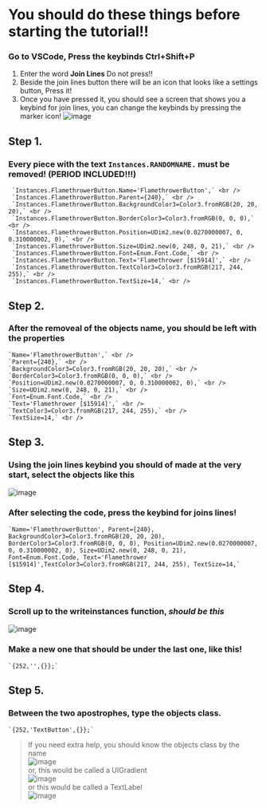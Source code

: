 # You should do these things before starting the tutorial!!
### Go to VSCode, Press the keybinds **Ctrl+Shift+P** <br />
  1. Enter the word **Join Lines** Do not press!! <br />
  2. Beside the join lines button there will be an icon that looks like a settings button, Press it! <br />
  3. Once you have pressed it, you should see a screen that shows you a keybind for join lines, you can change the keybinds by pressing the marker icon! ![image](https://github.com/hellokittysouljia/P/assets/161272465/56c5c50a-72ee-4536-b509-d41f0aef5836) <br />

## Step 1.
  ### Every piece with the text `Instances.RANDOMNAME.` must be removed! (PERIOD INCLUDED!!!)
     `Instances.FlamethrowerButton.Name='FlamethrowerButton',` <br />
     `Instances.FlamethrowerButton.Parent={240},` <br />
     `Instances.FlamethrowerButton.BackgroundColor3=Color3.fromRGB(20, 20, 20),` <br />
     `Instances.FlamethrowerButton.BorderColor3=Color3.fromRGB(0, 0, 0),` <br />
     `Instances.FlamethrowerButton.Position=UDim2.new(0.0270000007, 0, 0.310000002, 0),` <br />
     `Instances.FlamethrowerButton.Size=UDim2.new(0, 248, 0, 21),` <br />
     `Instances.FlamethrowerButton.Font=Enum.Font.Code,` <br />
     `Instances.FlamethrowerButton.Text='Flamethrower [$15914]',` <br />
     `Instances.FlamethrowerButton.TextColor3=Color3.fromRGB(217, 244, 255),` <br />
     `Instances.FlamethrowerButton.TextSize=14,` <br />
## Step 2.
  ### After the removeal of the objects name, you should be left with the properties
    `Name='FlamethrowerButton',` <br />
    `Parent={240},` <br />
    `BackgroundColor3=Color3.fromRGB(20, 20, 20),` <br />
    `BorderColor3=Color3.fromRGB(0, 0, 0),` <br />
    `Position=UDim2.new(0.0270000007, 0, 0.310000002, 0),` <br />
    `Size=UDim2.new(0, 248, 0, 21),` <br />
    `Font=Enum.Font.Code,` <br />
    `Text='Flamethrower [$15914]',` <br />
    `TextColor3=Color3.fromRGB(217, 244, 255),` <br />
    `TextSize=14,` <br />
## Step 3.
  ### Using the join lines keybind you should of made at the very start, select the objects like this <br />
  ![image](https://github.com/hellokittysouljia/P/assets/161272465/61aa5868-7f95-47eb-8e05-d04411fd8977) <br />
  ### After selecting the code, press the keybind for joins lines! <br />
    `Name='FlamethrowerButton', Parent={240}, BackgroundColor3=Color3.fromRGB(20, 20, 20), BorderColor3=Color3.fromRGB(0, 0, 0), Position=UDim2.new(0.0270000007, 0, 0.310000002, 0), Size=UDim2.new(0, 248, 0, 21), Font=Enum.Font.Code, Text='Flamethrower     [$15914]',TextColor3=Color3.fromRGB(217, 244, 255), TextSize=14,`
## Step 4.
  ### Scroll up to the writeinstances function, *should be this* <br />
  ![image](https://github.com/hellokittysouljia/P/assets/161272465/21281158-8f3b-4d28-9e27-65da33b4e9fa) <br />
  ### Make a new one that should be under the last one, like this! <br />
    `{252,'',{}};`
## Step 5.
  ### Between the two apostrophes, type the objects class.
    `{252,'TextButton',{}};`
   > If you need extra help, you should know the objects class by the name <br />
   ![image](https://github.com/hellokittysouljia/P/assets/161272465/2d8a8cac-6b57-418c-98f2-aed7056159fa) <br />
   > or, this would be called a UIGradient <br />
   ![image](https://github.com/hellokittysouljia/P/assets/161272465/d469aa13-d492-42b5-b161-78232bdef8d0) <br />
   > or this would be called a TextLabel <br />
   ![image](https://github.com/hellokittysouljia/P/assets/161272465/e2ae558f-0b86-4707-bb56-7a06b9114657) <br />
   
  
  

   
  

